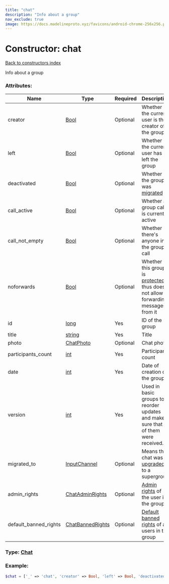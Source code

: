 ```yaml
---
title: "chat"
description: "Info about a group"
nav_exclude: true
image: https://docs.madelineproto.xyz/favicons/android-chrome-256x256.png
---
```

# Constructor: chat  
[Back to constructors index](/API_docs/constructors/index.html)



Info about a group

### Attributes:

| Name     |    Type       | Required | Description |
|----------|---------------|----------|-------------|
|creator|[Bool](/API_docs/types/Bool.html) | Optional|Whether the current user is the creator of the group|
|left|[Bool](/API_docs/types/Bool.html) | Optional|Whether the current user has left the group|
|deactivated|[Bool](/API_docs/types/Bool.html) | Optional|Whether the group was [migrated](https://core.telegram.org/api/channel)|
|call\_active|[Bool](/API_docs/types/Bool.html) | Optional|Whether a group call is currently active|
|call\_not\_empty|[Bool](/API_docs/types/Bool.html) | Optional|Whether there's anyone in the group call|
|noforwards|[Bool](/API_docs/types/Bool.html) | Optional|Whether this group is [protected](https://telegram.org/blog/protected-content-delete-by-date-and-more), thus does not allow forwarding messages from it|
|id|[long](/API_docs/types/long.html) | Yes|ID of the group|
|title|[string](/API_docs/types/string.html) | Yes|Title|
|photo|[ChatPhoto](/API_docs/types/ChatPhoto.html) | Optional|Chat photo|
|participants\_count|[int](/API_docs/types/int.html) | Yes|Participant count|
|date|[int](/API_docs/types/int.html) | Yes|Date of creation of the group|
|version|[int](/API_docs/types/int.html) | Yes|Used in basic groups to reorder updates and make sure that all of them were received.|
|migrated\_to|[InputChannel](/API_docs/types/InputChannel.html) | Optional|Means this chat was [upgraded](https://core.telegram.org/api/channel) to a supergroup|
|admin\_rights|[ChatAdminRights](/API_docs/types/ChatAdminRights.html) | Optional|[Admin rights](https://core.telegram.org/api/rights) of the user in the group|
|default\_banned\_rights|[ChatBannedRights](/API_docs/types/ChatBannedRights.html) | Optional|[Default banned rights](https://core.telegram.org/api/rights) of all users in the group|



### Type: [Chat](/API_docs/types/Chat.html)


### Example:

```php
$chat = ['_' => 'chat', 'creator' => Bool, 'left' => Bool, 'deactivated' => Bool, 'call_active' => Bool, 'call_not_empty' => Bool, 'noforwards' => Bool, 'id' => long, 'title' => 'string', 'photo' => ChatPhoto, 'participants_count' => int, 'date' => int, 'version' => int, 'migrated_to' => InputChannel, 'admin_rights' => ChatAdminRights, 'default_banned_rights' => ChatBannedRights];
```  
